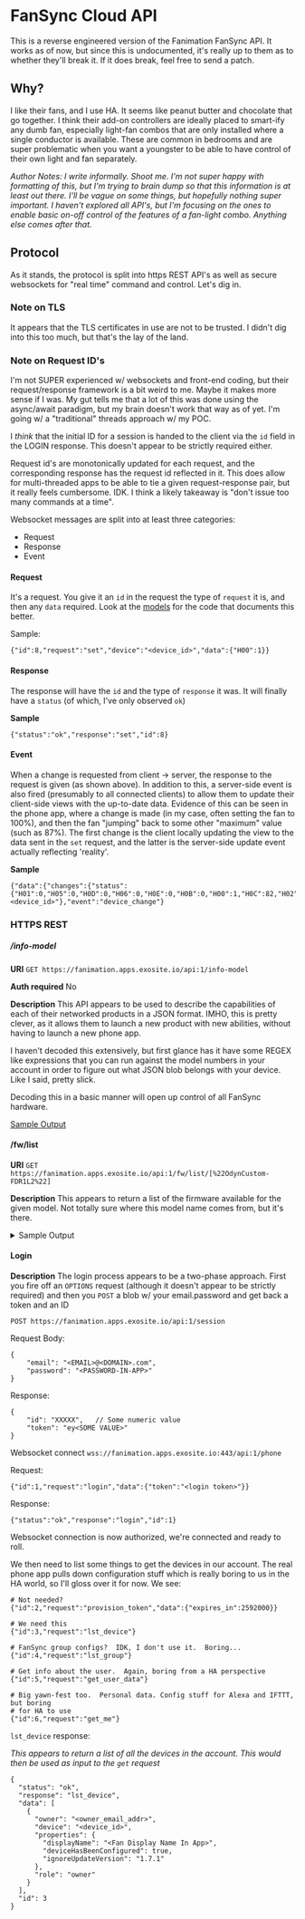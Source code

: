 # FanSync Cloud API

This is a reverse engineered version of the Fanimation FanSync API.  It works as of now, 
but since this is undocumented, it's really up to them as to whether they'll break
it.  If it does break, feel free to send a patch. 

## Why?
I like their fans, and I use HA.  It seems like peanut butter and chocolate that
go together.  I think their add-on controllers are ideally placed to smart-ify
any dumb fan, especially light-fan combos that are only installed where a single
conductor is available.  These are common in bedrooms and are super problematic
when you want a youngster to be able to have control of their own light and fan
separately.

*Author Notes: I write informally.  Shoot me.  I'm not super happy with formatting of
this, but I'm trying to brain dump so that this information is at least out
there.  I'll be vague on some things, but hopefully nothing super important.
I haven't explored all API's, but I'm focusing on the ones to enable basic
on-off control of the features of a fan-light combo.  Anything else comes
after that.*



## Protocol
As it stands, the protocol is split into https REST API's as well as secure 
websockets for "real time" command and control.  Let's dig in.

### Note on TLS
It appears that the TLS certificates in use are not to be trusted.  I didn't
dig into this too much, but that's the lay of the land.

### Note on Request ID's
I'm not SUPER experienced w/ websockets and front-end coding, but their 
request/response framework is a bit weird to me.  Maybe it makes more sense
if I was.  My gut tells me that a lot of this was done using the async/await
paradigm, but my brain doesn't work that way as of yet.  I'm going w/ a 
"traditional" threads approach w/ my POC.  

I *think* that the initial ID for a session is handed to the client via the 
`id` field in the LOGIN response.  This doesn't appear to be strictly required either.

Request id's are monotonically updated for each request, and the corresponding response
has the request id reflected in it.  This does allow for multi-threaded apps
to be able to tie a given request-response pair, but it really feels cumbersome.
IDK.  I think a likely takeaway is "don't issue too many commands at a time".

Websocket messages are split into at least three categories:
* Request
* Response
* Event

#### Request
It's a request.  You give it an `id` in the request the type of `request` it 
is, and then any `data` required.  Look at the [models](fansync/models/__init__.py)
for the code that documents this better.

Sample:
```
{"id":8,"request":"set","device":"<device_id>","data":{"H00":1}}
```

#### Response
The response will have the `id` and the type of `response` it was. It will
finally have a `status` (of which, I've only observed `ok`)

**Sample**
```
{"status":"ok","response":"set","id":8}
```

#### Event
When a change is requested from client -> server, the response to the request
is given (as shown above).  In addition to this, a server-side event is also
fired (presumably to all connected clients) to allow them to update their 
client-side views with the up-to-date data.  Evidence of this can be seen in
the phone app, where a change is made (in my case, often setting the fan to 
100%), and then the fan "jumping" back to some other "maximum" value (such as 
87%). The first change is the client locally updating the view to the data sent
in the `set` request, and the latter is the server-side update event actually
reflecting 'reality'.

**Sample**
```
{"data":{"changes":{"status":{"H01":0,"H05":0,"H0D":0,"H06":0,"H0E":0,"H0B":0,"H00":1,"H0C":82,"H02":86}},"device":"<device_id>"},"event":"device_change"}
```




### HTTPS REST

##### /info-model
**URI**
`GET https://fanimation.apps.exosite.io/api:1/info-model`

**Auth required** No

**Description**
This API appears to be used to describe the capabilities of each of their 
networked products in a JSON format.  IMHO, this is pretty clever, as it 
allows them to launch a new product with new abilities, without having to launch
a new phone app.

I haven't decoded this extensively, but first glance has it have some REGEX 
like expressions that you can run against the model numbers in your account in
order to figure out what JSON blob belongs with your device.  Like I said, 
pretty slick.

Decoding this in a basic manner will open up control of all FanSync hardware.

[Sample Output](./docs/fw-list.md)



#### /fw/list
**URI** 
`GET https://fanimation.apps.exosite.io/api:1/fw/list/[%22OdynCustom-FDR1L2%22]`

**Description**
This appears to return a list of the firmware available for the given model.
Not totally sure where this model name comes from, but it's there.

<details>

  <summary>Sample Output</summary>

```
[
  {
    "url": "https://fanimation.apps.exosite.io/fw/content/MS42LjV8MS42LjN8ZGU4YzAxYjBiZGU5YTE3NjI4MmE2OWI1NmYwMTA5ODdhODlhNDMzZHxPZHluQ3VzdG9tLUZEUjFMMg",
    "version": "1.6.5",
    "size": 403638,
    "previousVersion": "1.6.3",
    "sha1": "de8c01b0bde9a176282a69b56f010987a89a433d",
    "name": "MS42LjV8MS42LjN8ZGU4YzAxYjBiZGU5YTE3NjI4MmE2OWI1NmYwMTA5ODdhODlhNDMzZHxPZHluQ3VzdG9tLUZEUjFMMg",
    "model": "OdynCustom-FDR1L2"
  },
  {
    "url": "https://fanimation.apps.exosite.io/fw/content/MS43LjF8MS42LjV8MjM2NGYwZTc4NWQ1NzJkNThkMzk5NTJmMTdkNmRkOWExMzQ3NzA5Y3xPZHluQ3VzdG9tLUZEUjFMMg",
    "version": "1.7.1",
    "size": 404150,
    "previousVersion": "1.6.5",
    "sha1": "2364f0e785d572d58d39952f17d6dd9a1347709c",
    "name": "MS43LjF8MS42LjV8MjM2NGYwZTc4NWQ1NzJkNThkMzk5NTJmMTdkNmRkOWExMzQ3NzA5Y3xPZHluQ3VzdG9tLUZEUjFMMg",
    "model": "OdynCustom-FDR1L2"
  },
  {
    "url": "https://fanimation.apps.exosite.io/fw/content/MS43LjF8MS42LjR8MjM2NGYwZTc4NWQ1NzJkNThkMzk5NTJmMTdkNmRkOWExMzQ3NzA5Y3xPZHluQ3VzdG9tLUZEUjFMMg",
    "version": "1.7.1",
    "size": 404150,
    "previousVersion": "1.6.4",
    "sha1": "2364f0e785d572d58d39952f17d6dd9a1347709c",
    "name": "MS43LjF8MS42LjR8MjM2NGYwZTc4NWQ1NzJkNThkMzk5NTJmMTdkNmRkOWExMzQ3NzA5Y3xPZHluQ3VzdG9tLUZEUjFMMg",
    "model": "OdynCustom-FDR1L2"
  },
  {
    "url": "https://fanimation.apps.exosite.io/fw/content/MS42LjJ8MS42LjF8YmRkMzk3YzFmNDExZDVjNjQ4MzUzOTAyZGE4NDc5MjYzNDkyMGMwNnxPZHluQ3VzdG9tLUZEUjFMMg",
    "version": "1.6.2",
    "size": 404110,
    "previousVersion": "1.6.1",
    "sha1": "bdd397c1f411d5c648353902da84792634920c06",
    "name": "MS42LjJ8MS42LjF8YmRkMzk3YzFmNDExZDVjNjQ4MzUzOTAyZGE4NDc5MjYzNDkyMGMwNnxPZHluQ3VzdG9tLUZEUjFMMg",
    "model": "OdynCustom-FDR1L2"
  },
  {
    "url": "https://fanimation.apps.exosite.io/fw/content/MS42LjN8MS42LjJ8YWUzMTM1OGUxMmU5NTVjMmRhY2U2MjY3NmU2ODVlMjAyZGY4MDhjNXxPZHluQ3VzdG9tLUZEUjFMMnx0cmlnZ2Vy",
    "version": "1.6.3",
    "size": 404566,
    "previousVersion": "1.6.2",
    "sha1": "ae31358e12e955c2dace62676e685e202df808c5",
    "name": "MS42LjN8MS42LjJ8YWUzMTM1OGUxMmU5NTVjMmRhY2U2MjY3NmU2ODVlMjAyZGY4MDhjNXxPZHluQ3VzdG9tLUZEUjFMMnx0cmlnZ2Vy",
    "model": "OdynCustom-FDR1L2"
  },
  {
    "url": "https://fanimation.apps.exosite.io/fw/content/MS42LjF8MS4yLjZ8OTkwYTc3NTY5YzI4MDZmZDNjMDg3ZDJlYTU1YmI3ZjU2Mjk3ZWYwOHxPZHluQ3VzdG9tLUZEUjFMMg",
    "version": "1.6.1",
    "size": 407054,
    "previousVersion": "1.2.6",
    "sha1": "990a77569c2806fd3c087d2ea55bb7f56297ef08",
    "name": "MS42LjF8MS4yLjZ8OTkwYTc3NTY5YzI4MDZmZDNjMDg3ZDJlYTU1YmI3ZjU2Mjk3ZWYwOHxPZHluQ3VzdG9tLUZEUjFMMg",
    "model": "OdynCustom-FDR1L2"
  },
  {
    "url": "https://fanimation.apps.exosite.io/fw/content/MS42LjF8MS40LjB8OTkwYTc3NTY5YzI4MDZmZDNjMDg3ZDJlYTU1YmI3ZjU2Mjk3ZWYwOHxPZHluQ3VzdG9tLUZEUjFMMg",
    "version": "1.6.1",
    "size": 407054,
    "previousVersion": "1.4.0",
    "sha1": "990a77569c2806fd3c087d2ea55bb7f56297ef08",
    "name": "MS42LjF8MS40LjB8OTkwYTc3NTY5YzI4MDZmZDNjMDg3ZDJlYTU1YmI3ZjU2Mjk3ZWYwOHxPZHluQ3VzdG9tLUZEUjFMMg",
    "model": "OdynCustom-FDR1L2"
  }
]
```

</details>

#### Login

**Description**
The login process appears to be a two-phase approach.  First you fire off an
`OPTIONS` request (although it doesn't appear to be strictly required) and then
you `POST` a blob w/ your email.password and get back a token and an ID

`POST https://fanimation.apps.exosite.io/api:1/session`

Request Body:
```
{
    "email": "<EMAIL>@<DOMAIN>.com",
    "password": "<PASSWORD-IN-APP>"
}
```

Response:
```
{
    "id": "XXXXX",   // Some numeric value
    "token": "ey<SOME VALUE>"
}
```

Websocket connect
`wss://fanimation.apps.exosite.io:443/api:1/phone`


Request:
```
{"id":1,"request":"login","data":{"token":"<login token>"}}
```

Response:
```
{"status":"ok","response":"login","id":1}
```

Websocket connection is now authorized, we're connected and ready to roll.

We then need to list some things to get the devices in our account.  The real phone app pulls
down  configuration stuff which is really boring to us in the HA world, so I'll gloss
over it for now.  We see:

```
# Not needed?
{"id":2,"request":"provision_token","data":{"expires_in":2592000}}

# We need this
{"id":3,"request":"lst_device"}

# FanSync group configs?  IDK, I don't use it.  Boring...
{"id":4,"request":"lst_group"}

# Get info about the user.  Again, boring from a HA perspective
{"id":5,"request":"get_user_data"}

# Big yawn-fest too.  Personal data. Config stuff for Alexa and IFTTT, but boring
# for HA to use
{"id":6,"request":"get_me"}
```


`lst_device` response:

*This appears to return a list of all the devices in the account.  This would then be used
as input to the `get` request*
```
{
  "status": "ok",
  "response": "lst_device",
  "data": [
    {
      "owner": "<owner_email_addr>",
      "device": "<device_id>",
      "properties": {
        "displayName": "<Fan Display Name In App>",
        "deviceHasBeenConfigured": true,
        "ignoreUpdateVersion": "1.7.1"
      },
      "role": "owner"
    }
  ],
  "id": 3
}
```
